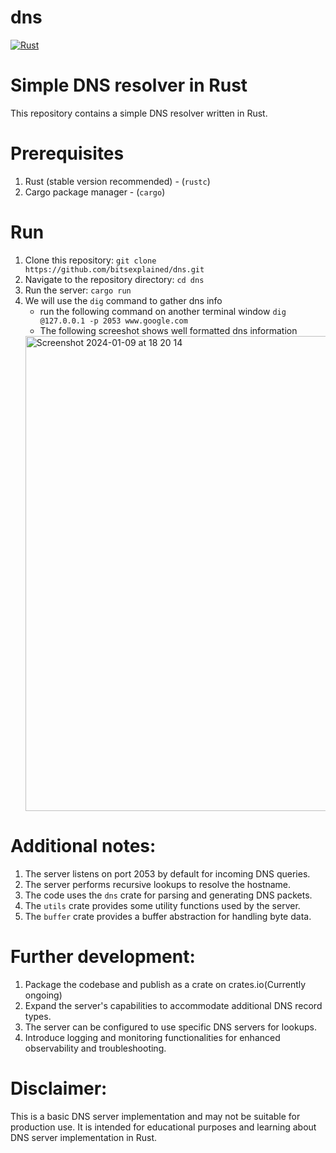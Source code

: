 # dns
[![Rust](https://github.com/bitsexplained/dns/actions/workflows/rust.yml/badge.svg)](https://github.com/bitsexplained/dns/actions/workflows/rust.yml)


# Simple DNS resolver in Rust
This repository contains a simple DNS resolver written in Rust.
# Prerequisites
  1. Rust (stable version recommended) - (```rustc```)
  2. Cargo package manager - (```cargo```)

# Run
  1. Clone this repository: ```git clone https://github.com/bitsexplained/dns.git```
  2. Navigate to the repository directory: ```cd dns```
  3. Run the server: ```cargo run```
  4. We will use the ```dig``` command to gather dns info
     - run the following command on another terminal window ```dig @127.0.0.1 -p 2053 www.google.com```
     - The following screeshot shows well formatted dns information
     <img width="760" alt="Screenshot 2024-01-09 at 18 20 14" src="https://github.com/bitsexplained/dns/assets/28337458/533d35eb-be83-4e67-a6c1-1409a004b7b4">

# Additional notes:
1. The server listens on port 2053 by default for incoming DNS queries.
2. The server performs recursive lookups to resolve the hostname.
3. The code uses the ```dns``` crate for parsing and generating DNS packets.
4. The ```utils``` crate provides some utility functions used by the server.
5. The ```buffer``` crate provides a buffer abstraction for handling byte data.
     


# Further development:
1. Package the codebase and publish as a crate on crates.io(Currently ongoing)
2. Expand the server's capabilities to accommodate additional DNS record types.
3. The server can be configured to use specific DNS servers for lookups.
4. Introduce logging and monitoring functionalities for enhanced observability and troubleshooting.


# Disclaimer:

This is a basic DNS server implementation and may not be suitable for production use. It is intended for educational purposes and learning about DNS server implementation in Rust.
